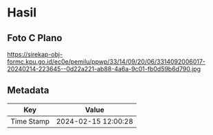 # Hasil

## Foto C Plano

https://sirekap-obj-formc.kpu.go.id/ec0e/pemilu/ppwp/33/14/09/20/06/3314092006017-20240214-223645--0d22a221-ab88-4a6a-9c01-fb0d59b6d790.jpg


## Metadata

| Key        | Value               |
| ---------- | ------------------- |
| Time Stamp | 2024-02-15 12:00:28 |



